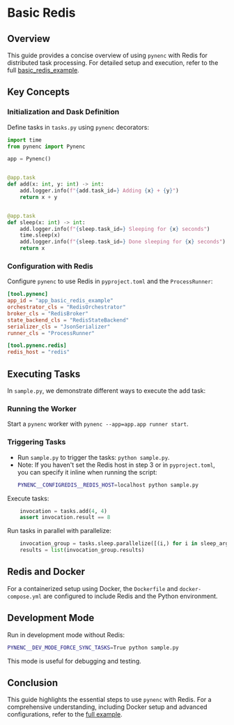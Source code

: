 # Basic Redis

## Overview

This guide provides a concise overview of using `pynenc` with Redis for distributed task processing. For detailed setup and execution, refer to the full [basic_redis_example](https://github.com/pynenc/samples/tree/main/basic_redis_example).

## Key Concepts

### Initialization and Dask Definition

Define tasks in `tasks.py` using `pynenc` decorators:

```python
import time
from pynenc import Pynenc

app = Pynenc()


@app.task
def add(x: int, y: int) -> int:
    add.logger.info(f"{add.task_id=} Adding {x} + {y}")
    return x + y


@app.task
def sleep(x: int) -> int:
    add.logger.info(f"{sleep.task_id=} Sleeping for {x} seconds")
    time.sleep(x)
    add.logger.info(f"{sleep.task_id=} Done sleeping for {x} seconds")
    return x

```

### Configuration with Redis

Configure `pynenc` to use Redis in `pyproject.toml` and the `ProcessRunner`:

```toml
[tool.pynenc]
app_id = "app_basic_redis_example"
orchestrator_cls = "RedisOrchestrator"
broker_cls = "RedisBroker"
state_backend_cls = "RedisStateBackend"
serializer_cls = "JsonSerializer"
runner_cls = "ProcessRunner"

[tool.pynenc.redis]
redis_host = "redis"
```

## Executing Tasks

In `sample.py`, we demonstrate different ways to execute the add task:

### Running the Worker

Start a `pynenc` worker with `pynenc --app=app.app runner start`.

### Triggering Tasks

- Run `sample.py` to trigger the tasks: `python sample.py`.
- Note: If you haven't set the Redis host in step 3 or in `pyproject.toml`, you can specify it inline when running the script:
  ```bash
  PYNENC__CONFIGREDIS__REDIS_HOST=localhost python sample.py
  ```

Execute tasks:

```python
    invocation = tasks.add(4, 4)
    assert invocation.result == 8
```

Run tasks in parallel with parallelize:

```python
    invocation_group = tasks.sleep.parallelize([(i,) for i in sleep_args])
    results = list(invocation_group.results)
```

## Redis and Docker

For a containerized setup using Docker, the `Dockerfile` and `docker-compose.yml` are configured to include Redis and the Python environment.

## Development Mode

Run in development mode without Redis:

```bash
PYNENC__DEV_MODE_FORCE_SYNC_TASKS=True python sample.py
```

This mode is useful for debugging and testing.

## Conclusion

This guide highlights the essential steps to use `pynenc` with Redis. For a comprehensive understanding, including Docker setup and advanced configurations, refer to the [full example](https://github.com/pynenc/samples/tree/main/basic_redis_example).
